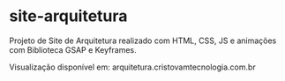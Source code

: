 # site-arquitetura

Projeto de Site de Arquitetura realizado com HTML, CSS, JS e animações com Biblioteca GSAP e Keyframes.


Visualização disponível em: arquitetura.cristovamtecnologia.com.br
